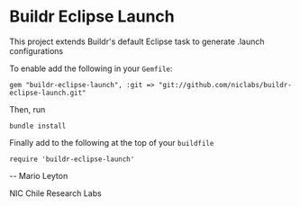 Buildr Eclipse Launch
================

This project extends Buildr's default Eclipse task to generate .launch configurations

To enable add the following in your `Gemfile`:

    gem "buildr-eclipse-launch", :git => "git://github.com/niclabs/buildr-eclipse-launch.git"

Then, run

    bundle install
    
Finally add to the following at the top of your `buildfile`

    require 'buildr-eclipse-launch'


--
Mario Leyton

NIC Chile Research Labs
